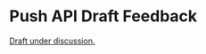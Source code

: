 # Push API Draft Feedback

[Draft under discussion.](https://dvcs.w3.org/hg/push/raw-file/tip/index.html)
